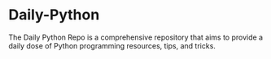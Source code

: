 # Daily-Python
The Daily Python Repo is a comprehensive repository that aims to provide a daily dose of Python programming resources, tips, and tricks.
